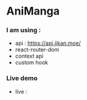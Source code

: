 # AniManga

### I am using :

- api : https://api.jikan.moe/
- react-router-dom
- context api
- custom hook

### Live demo

- live :
